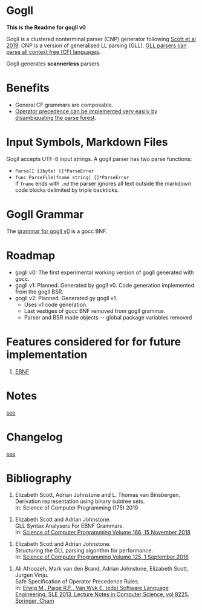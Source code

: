 # Gogll
**This is the Readme for gogll v0**

Gogll is a clustered nonterminal parser (CNP) generator following [Scott et al 2019](#Scott-et-al-2019). CNP is a version of generalised LL parsing (GLL). [GLL parsers can parse all context free (CF) languages](#Scott-et-al-2016).

Gogll generates **scannerless** parsers.

# Benefits
* General CF grammars are composable.
* [Operator precedence can be implemented very easily by disambiguating the parse forest](#Afroozeh-et-al-2019).

# Input Symbols, Markdown Files
Gogll accepts UTF-8 input strings. 
A gogll parser has two parse functions: 
* `Parse(I []byte) []*ParseError`
* `func ParseFile(fname string) []*ParseError`   
If `fname` ends with `.md` the parser ignores all text outside the markdown code blocks delimited by triple backticks. 

# Gogll Grammar
The [grammar for gogll v0](gogll.bnf) is a gocc BNF.


# Roadmap

* gogll v0: The first experimental working version of gogll generated with gocc.
* gogll v1: Planned. Generated by gogll v0. Code generation implemented from the gogll BSR.
* gogll v2: Planned. Generated gy gogll v1. 
  * Uses v1 code generation. 
  * Last vestiges of gocc BNF removed from gogll grammar.
  * Parser and BSR made objects -- global package variables removed

# Features considered for for future implementation
1. [EBNF](#Scott-et-al-2018)

# Notes
[see](notes.md)

# Changelog
[see](ChangeLog.md)

# Bibliography
<a name="Scott-et-al-2019"></a>
1. Elizabeth Scott, Adrian Johnstone and L. Thomas van Binsbergen.  
Derivation representation using binary subtree sets.  
In: Science of Computer Programming (175) 2019

<a name="Scott-et-al-2018"></a>
1. Elizabeth Scott and Adrian Johnstone.   
GLL Syntax Analysers For EBNF Grammars.   
In: [Science of Computer Programming
Volume 166, 15 November 2018](https://pure.royalholloway.ac.uk/portal/en/publications/gll-syntax-analysers-for-ebnf-grammars(58d1ec5e-28df-486a-879e-36d58a9f8abf).html)

<a name="Scott-et-al-2016"></a>
1. Elizabeth Scott and Adrian Johnstone.   
Structuring the GLL parsing algorithm for performance.   
In: [Science of Computer Programming
Volume 125, 1 September 2016](https://pure.royalholloway.ac.uk/portal/en/publications/structuring-the-gll-parsing-algorithm-for-performance(a95fc020-9918-4f17-a87a-845e2aee12b8).html)

<a name="Afroozeh-et-al-2013"></a>
1. Ali Afroozeh, Mark van den Brand, Adrian Johnstone, Elizabeth Scott, Jurgen Vinju.   
Safe Specification of Operator Precedence Rules.   
In: [Erwig M., Paige R.F., Van Wyk E. (eds) Software Language Engineering. SLE 2013. Lecture Notes in Computer Science, vol 8225. Springer, Cham](https://pure.royalholloway.ac.uk/portal/en/publications/safe-specification-of-operator-precedence-rules(0287d70e-92b8-4204-aafb-15a81de84968).html)